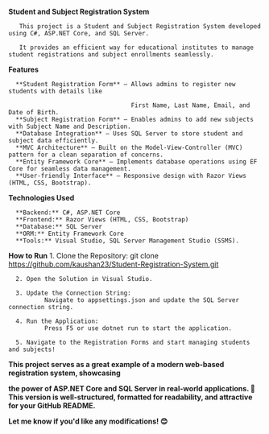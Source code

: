 **Student and Subject Registration System**

       This project is a Student and Subject Registration System developed using C#, ASP.NET Core, and SQL Server. 

       It provides an efficient way for educational institutes to manage student registrations and subject enrollments seamlessly.
        
**Features**

      **Student Registration Form** – Allows admins to register new students with details like 

                                      First Name, Last Name, Email, and Date of Birth.
      **Subject Registration Form** – Enables admins to add new subjects with Subject Name and Description.
      **Database Integration** – Uses SQL Server to store student and subject data efficiently.
      **MVC Architecture** – Built on the Model-View-Controller (MVC) pattern for a clean separation of concerns.
      **Entity Framework Core** – Implements database operations using EF Core for seamless data management.
      **User-friendly Interface** – Responsive design with Razor Views (HTML, CSS, Bootstrap).
      
**Technologies Used**

      **Backend:** C#, ASP.NET Core
      **Frontend:** Razor Views (HTML, CSS, Bootstrap)
      **Database:** SQL Server
      **ORM:** Entity Framework Core
      **Tools:** Visual Studio, SQL Server Management Studio (SSMS).
      
**How to Run**
      1. Clone the Repository:
              git clone https://github.com/kaushan23/Student-Registration-System.git

      2. Open the Solution in Visual Studio.

      3. Update the Connection String:
              Navigate to appsettings.json and update the SQL Server connection string.

      4. Run the Application:
              Press F5 or use dotnet run to start the application.

      5. Navigate to the Registration Forms and start managing students and subjects!

**This project serves as a great example of a modern web-based registration system, showcasing**

**the power of ASP.NET Core and SQL Server in real-world applications. 🚀**
**This version is well-structured, formatted for readability, and attractive for your GitHub README.** 

**Let me know if you'd like any modifications! 😊**
